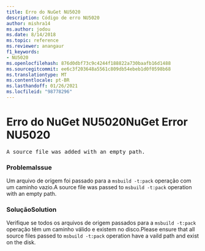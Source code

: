 ```yaml
---
title: Erro do NuGet NU5020
description: Código de erro NU5020
author: mishra14
ms.author: jodou
ms.date: 8/14/2018
ms.topic: reference
ms.reviewer: anangaur
f1_keywords:
- NU5020
ms.openlocfilehash: 876d0dbf73c9c4244f188822a730baafb16d1488
ms.sourcegitcommit: ee6c3f203648a5561c809db54ebeb1d0f0598b68
ms.translationtype: MT
ms.contentlocale: pt-BR
ms.lasthandoff: 01/26/2021
ms.locfileid: "98778296"
---
```

# <a name="nuget-error-nu5020"></a><span data-ttu-id="ae68d-103">Erro do NuGet NU5020</span><span class="sxs-lookup"><span data-stu-id="ae68d-103">NuGet Error NU5020</span></span>
<pre>A source file was added with an empty path.</pre>

### <a name="issue"></a><span data-ttu-id="ae68d-104">Problema</span><span class="sxs-lookup"><span data-stu-id="ae68d-104">Issue</span></span>

<span data-ttu-id="ae68d-105">Um arquivo de origem foi passado para a `msbuild -t:pack` operação com um caminho vazio.</span><span class="sxs-lookup"><span data-stu-id="ae68d-105">A source file was passed to `msbuild -t:pack` operation with an empty path.</span></span>


### <a name="solution"></a><span data-ttu-id="ae68d-106">Solução</span><span class="sxs-lookup"><span data-stu-id="ae68d-106">Solution</span></span>

<span data-ttu-id="ae68d-107">Verifique se todos os arquivos de origem passados para a `msbuild -t:pack` operação têm um caminho válido e existem no disco.</span><span class="sxs-lookup"><span data-stu-id="ae68d-107">Please ensure that all source files passed to `msbuild -t:pack` operation have a vaild path and exist on the disk.</span></span>

